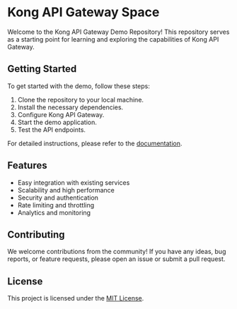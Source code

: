 # Kong API Gateway Space

Welcome to the Kong API Gateway Demo Repository! This repository serves as a starting point for learning and exploring the capabilities of Kong API Gateway.

## Getting Started

To get started with the demo, follow these steps:

1. Clone the repository to your local machine.
2. Install the necessary dependencies.
3. Configure Kong API Gateway.
4. Start the demo application.
5. Test the API endpoints.

For detailed instructions, please refer to the [documentation](https://github.com/example/kong-api-gateway-demo/docs).

## Features

- Easy integration with existing services
- Scalability and high performance
- Security and authentication
- Rate limiting and throttling
- Analytics and monitoring

## Contributing

We welcome contributions from the community! If you have any ideas, bug reports, or feature requests, please open an issue or submit a pull request.

## License

This project is licensed under the [MIT License](https://github.com/example/kong-api-gateway-demo/LICENSE).
